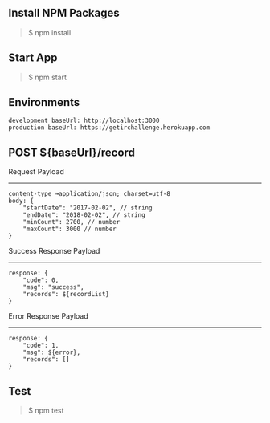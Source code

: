 ## Install NPM Packages

> $ npm install

## Start App
> $ npm start

## Environments
    development baseUrl: http://localhost:3000
    production baseUrl: https://getirchallenge.herokuapp.com

## POST ${baseUrl}/record
Request Payload
___

    content-type →application/json; charset=utf-8
    body: {
        "startDate": "2017-02-02", // string
        "endDate": "2018-02-02", // string
        "minCount": 2700, // number
        "maxCount": 3000 // number
    }

Success Response Payload
___

    response: {
        "code": 0,
        "msg": "success",
        "records": ${recordList}
    }

Error Response Payload
___

    response: {
        "code": 1,
        "msg": ${error},
        "records": []
    }

## Test

> $ npm test
